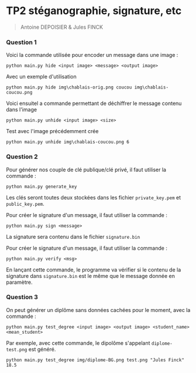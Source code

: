 # TP2 stéganographie, signature, etc

>Antoine DEPOISIER & Jules FINCK

### Question 1

Voici la commande utilisée pour encoder un message dans une image :

```shell
python main.py hide <input image> <message> <output image>
```

Avec un exemple d'utilisation

```shell
python main.py hide img\chablais-orig.png coucou img\chablais-coucou.png
```

Voici ensuitel a commande permettant de déchiffrer le message contenu dans l'image

```shell
python main.py unhide <input image> <size>
```

Test avec l'image précédemment crée

```shell
python main.py unhide img\chablais-coucou.png 6
```

### Question 2

Pour générer nos couple de clé publique/clé privé, il faut utiliser la commande :

```shell
python main.py generate_key
```

Les clés seront toutes deux stockées dans les fichier `private_key.pem` et `public_key.pem`.

Pour créer le signature d'un message, il faut utiliser la commande :

```shell
python main.py sign <message>
```

La signature sera contenu dans le fichier `signature.bin`

Pour créer le signature d'un message, il faut utiliser la commande :

```shell
python main.py verify <msg>
```

En lançant cette commande, le programme va vérifier si le contenu de la signature dans `signature.bin` est le même que le message  donnée en paramètre.

### Question 3

On peut générer un diplôme sans données cachées pour le moment, avec la commande :

```shell
python main.py test_degree <input image> <output image> <student_name> <mean_student>
```

Par exemple, avec cette commande, le dipolôme s'appelant `diplome-test.png` est généré.

```shell
python main.py test_degree img/diplome-BG.png test.png "Jules Finck" 18.5
```
